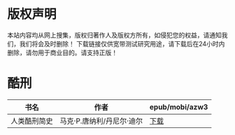 # 版权声明

本站内容均从网上搜集，版权归著作人及版权方所有，如侵犯您的权益，请通知我们，我们将会及时删除！ 下载链接仅供宽带测试研究用途，请下载后在24小时内删除，请勿用于商业目的。请支持正版！

# 酷刑

| 书名 | 作者 | epub/mobi/azw3 |
| --- | --- | --- |
| 人类酷刑简史 | 马克·P.唐纳利/丹尼尔·迪尔 | [下载](https://url89.ctfile.com/f/31084289-1357030393-6bbecd?p=8866) |
